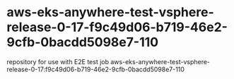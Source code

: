# aws-eks-anywhere-test-vsphere-release-0-17-f9c49d06-b719-46e2-9cfb-0bacdd5098e7-110
repository for use with E2E test job aws-eks-anywhere-test-vsphere-release-0-17:f9c49d06-b719-46e2-9cfb-0bacdd5098e7-110
